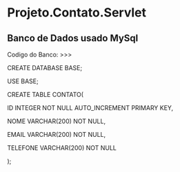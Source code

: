 # Projeto.Contato.Servlet
Banco de Dados usado MySql
---------------------------------------------------
Codigo do Banco: >>>

CREATE DATABASE BASE;

USE BASE;

CREATE TABLE CONTATO(

  ID INTEGER NOT NULL AUTO_INCREMENT PRIMARY KEY,
  
  NOME VARCHAR(200) NOT NULL,
  
  EMAIL VARCHAR(200) NOT NULL,
  
  TELEFONE VARCHAR(200) NOT NULL
  
);
